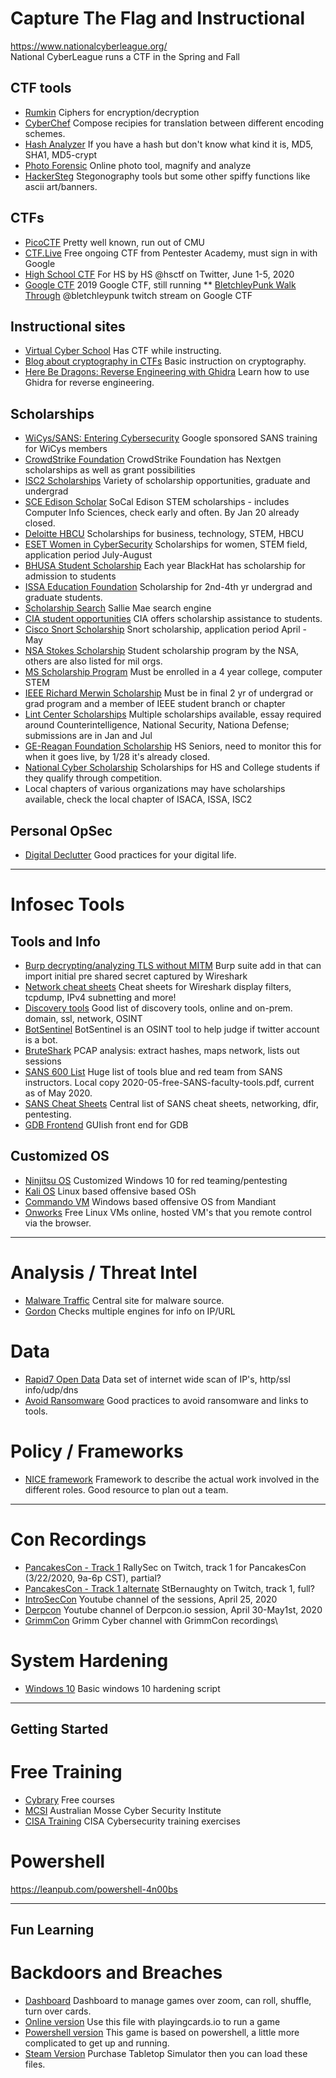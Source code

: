 # Capture The Flag and Instructional

https://www.nationalcyberleague.org/    
National CyberLeague runs a CTF in the Spring and Fall

## CTF tools
* [Rumkin](http://rumkin.com/tools/cipher/)         Ciphers for encryption/decryption
* [CyberChef](https://gchq.github.io/CyberChef/)    Compose recipies for translation between different encoding schemes.
* [Hash Analyzer](https://www.tunnelsup.com/hash-analyzer/) If you have a hash but don't know what kind it is, MD5, SHA1, MD5-crypt
* [Photo Forensic](https://29a.ch/photo-forensics/#forensic-magnifier) Online photo tool, magnify and analyze
* [HackerSteg](https://manytools.org/hacker-tools/) Stegonography tools but some other spiffy functions like ascii art/banners.

## CTFs
* [PicoCTF](https://picoctf.com/)                   Pretty well known, run out of CMU
* [CTF.Live](https://www.ctf.live/)                 Free ongoing CTF from Pentester Academy, must sign in with Google
* [High School CTF](https://hsctf.com/)             For HS by HS @hsctf on Twitter, June 1-5, 2020
* [Google CTF](https://capturetheflag.withgoogle.com/#beginners/) 2019 Google CTF, still running
** [BletchleyPunk Walk Through](https://www.twitch.tv/videos/443233520?collection=QeqYPTHpqhWvig) @bletchleypunk twitch stream on Google CTF

## Instructional sites
* [Virtual Cyber School](https://gettingstarted.joincyberdiscovery.com/) Has CTF while instructing.
* [Blog about cryptography in CTFs](https://charcharbinks.com/post/ctf_crypto_for_beginners/) Basic instruction on cryptography.
* [Here Be Dragons: Reverse Engineering with Ghidra](https://www.shogunlab.com/blog/2019/04/12/here-be-dragons-ghidra-0.html) Learn how to use Ghidra for reverse engineering.

## Scholarships
* [WiCys/SANS: Entering Cybersecurity](https://www.wicys.org/sans-security-training-scholarship)  Google sponsored SANS training for WiCys members
* [CrowdStrike Foundation](https://www.crowdstrike.org/scholarships.html) CrowdStrike Foundation has Nextgen scholarships as well as grant possibilities
* [ISC2 Scholarships](https://iamcybersafe.org/s/scholarships) Variety of scholarship opportunities, graduate and undergrad
* [SCE Edison Scholar](https://www.edison.com/home/community/edison-scholars.html) SoCal Edison STEM scholarships - includes Computer Info Sciences, check early and often.  By Jan 20 already closed.
* [Deloitte HBCU](https://www2.deloitte.com/us/en/pages/careers/articles/hbcu-emerging-leaders-scholarship-program.html) Scholarships for business, technology, STEM, HBCU
* [ESET Women in CyberSecurity](https://www.eset.com/us/about/newsroom/press-releases/scholarship/) Scholarships for women, STEM field, application period July-August
* [BHUSA Student Scholarship](https://www.blackhat.com) Each year BlackHat has scholarship for admission to students
* [ISSA Education Foundation](https://issaef.org/) Scholarship for 2nd-4th yr undergrad and graduate students.
* [Scholarship Search](https://www.salliemae.com/college-planning/registration/?mode=scholar&lnkid=SM-PlanToolsSS-hero-scholarships/) Sallie Mae search engine
* [CIA student opportunities](https://www.cia.gov/careers/student-programs/) CIA offers scholarship assistance to students.
* [Cisco Snort Scholarship](https://snort.org/community/scholarship) Snort scholarship, application period April - May
* [NSA Stokes Scholarship](https://www.intelligencecareers.gov/NSA/nsastudents.html) Student scholarship program by the NSA, others are also listed for mil orgs.
* [MS Scholarship Program](https://careers.microsoft.com/students/us/en/usscholarshipprogram) Must be enrolled in a 4 year college, computer STEM
* [IEEE Richard Merwin Scholarship](https://www.computer.org/volunteering/awards/scholarships/merwin) Must be in final 2 yr of undergrad or grad program and a member of IEEE student branch or chapter
* [Lint Center Scholarships](https://www.lintcenter.org/scholarships/) Multiple scholarships available, essay required around Counterintelligence, National Security, Nationa Defense; submissions are in Jan and Jul
* [GE-Reagan Foundation Scholarship](https://www.reaganfoundation.org/education/scholarship-programs/ge-reagan-foundation-scholarship-program/) HS Seniors, need to monitor this for when it goes live, by 1/28 it's already closed.
* [National Cyber Scholarship](https://www.nationalcyberscholarship.org/) Scholarships for HS and College students if they qualify through competition.
* Local chapters of various organizations may have scholarships available, check the local chapter of ISACA, ISSA, ISC2



## Personal OpSec
* [Digital Declutter](https://stopthinkconnect.org/resources/preview/digital-declutter-checklist)  Good practices for your digital life.
----------------------------------------------------------------------------------------------------------------------------
# Infosec Tools
## Tools and Info
* [Burp decrypting/analyzing TLS without MITM](https://blog.silentsignal.eu/2020/05/04/decrypting-and-analyzing-https-traffic-without-mitm/) Burp suite add in that can import initial pre shared secret captured by Wireshark
* [Network cheat sheets](https://packetlife.net/library/cheat-sheets/) Cheat sheets for Wireshark display filters, tcpdump, IPv4 subnetting and more!
* [Discovery tools](https://github.com/redhuntlabs/Awesome-Asset-Discovery) Good list of discovery tools, online and on-prem. domain, ssl, network, OSINT
* [BotSentinel](https://botsentinel.com/) BotSentinel is an OSINT tool to help judge if twitter account is a bot.
* [BruteShark](https://github.com/odedshimon/BruteShark) PCAP analysis: extract hashes, maps network, lists out sessions
* [SANS 600 List](https://www.sans.org/media/free/free-faculty-tools.pdf?utm_medium=Social&utm_source=Twitter&utm_campaign=Central+Resources) Huge list of tools blue and red team from SANS instructors.  Local copy 2020-05-free-SANS-faculty-tools.pdf, current as of May 2020.
* [SANS Cheat Sheets](https://www.sans.org/blog/the-ultimate-list-of-sans-cheat-sheets/) Central list of SANS cheat sheets, networking, dfir, pentesting.
* [GDB Frontend](https://www.kitploit.com/2020/05/gdbfrontend-easy-flexible-and.html) GUIish front end for GDB 

## Customized OS
* [Ninjitsu OS](https://ninjutsu-os.github.io/2020/04/18/What-Is-Ninjutsu-OS/)  Customized Windows 10 for red teaming/pentesting
* [Kali OS](https://www.kali.org/downloads/) Linux based offensive based OSh
* [Commando VM](https://github.com/fireeye/commando-vm) Windows based offensive OS from Mandiant
* [Onworks](https://onworks.net) Free Linux VMs online, hosted VM's that you remote control via the browser.
----------------------------------------------------------------------------------------------------------------------------
# Analysis / Threat Intel
* [Malware Traffic](http://malware-traffic-analysis.net/2020/index.html) Central site for malware source.
* [Gordon](https://gordon.mhg.ovh/) Checks multiple engines for info on IP/URL

# Data
* [Rapid7 Open Data](https://opendata.rapid7.com/about/) Data set of internet wide scan of IP's, http/ssl info/udp/dns
* [Avoid Ransomware](https://www.nomoreransom.org/en/prevention-advice.html) Good practices to avoid ransomware and links to tools.

# Policy / Frameworks
* [NICE framework](https://www.nist.gov/itl/applied-cybersecurity/nice/nice-framework-resource-center) Framework to describe the actual work involved in the different roles.  Good resource to plan out a team.
----------------------------------------------------------------------------------------------------------------------------
# Con Recordings
* [PancakesCon - Track 1](https://www.twitch.tv/rallysecurity/video/572878751) RallySec on Twitch, track 1 for PancakesCon (3/22/2020, 9a-6p CST), partial?
* [PancakesCon - Track 1 alternate](https://www.twitch.tv/stbernaughty/video/572752282) StBernaughty on Twitch, track 1, full?
* [IntroSecCon](https://www.youtube.com/channel/UCx1Ektc73drCDq6W0tclZ8g) Youtube channel of the sessions, April 25, 2020
* [Derpcon](https://www.youtube.com/channel/UCzWBL_1WqPWP8-3Oh0XtYKA) Youtube channel of Derpcon.io session, April 30-May1st, 2020
* [GrimmCon](https://www.youtube.com/channel/UCpYB6eIJB4jBGSAJcAhCMhw/videos) Grimm Cyber channel with GrimmCon recordings\

# System Hardening
* [Windows 10](https://gist.github.com/mackwage/08604751462126599d7e52f233490efe) Basic windows 10 hardening script

----------------------------------------------------------------------------------------------------------------------------
## Getting Started
# Free Training
* [Cybrary](https://www.cybrary.it) Free courses
* [MCSI](https://platform.mosse-institute.com/#/) Australian Mosse Cyber Security Institute
* [CISA Training](https://www.cisa.gov/cybersecurity-training-exercises) CISA Cybersecurity training exercises

# Powershell
https://leanpub.com/powershell-4n00bs

----------------------------------------------------------------------------------------------------------------------------
## Fun Learning
# Backdoors and Breaches
* [Dashboard](https://github.com/p3hndrx/B-B-Shuffle) Dashboard to manage games over zoom, can roll, shuffle, turn over cards.
* [Online version](https://github.com/FirmGuardian/backdoors-and-breaches-pcio) Use this file with playingcards.io to run a game
* [Powershell version](https://github.com/TheShiShiLion/BackdoorsAndBreaches) This game is based on powershell, a little more complicated to get up and running.
* [Steam Version](https://steamcommunity.com/sharedfiles/filedetails/?id=2401033477) Purchase Tabletop Simulator then you can load these files.

